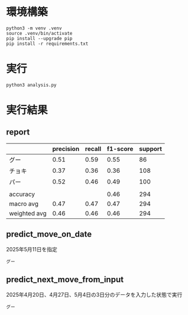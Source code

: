 # 環境構築

```shell-session
python3 -m venv .venv
source .venv/bin/activate
pip install --upgrade pip
pip install -r requirements.txt
```

# 実行

```shell-session
python3 analysis.py
```

# 実行結果

## report

| | precision | recall | f1-score | support |
| ---- | ---- | ---- | ---- | ---- |
| グー | 0.51 | 0.59 | 0.55 | 86 |
| チョキ | 0.37 | 0.36 | 0.36 | 108 |
| パー | 0.52 | 0.46 | 0.49 | 100 |
|  |  |  |  |  |
| accuracy |  |  | 0.46 | 294 |
| macro avg | 0.47 | 0.47 | 0.47 | 294 |
| weighted avg | 0.46 | 0.46 | 0.46 | 294 |

## predict_move_on_date

2025年5月11日を指定

```
グー
```

## predict_next_move_from_input

2025年4月20日、4月27日、5月4日の3日分のデータを入力した状態で実行

```
グー
```
